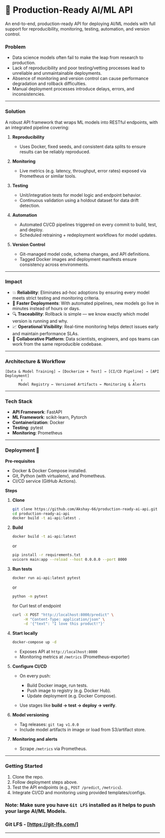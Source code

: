 # 🌟 Production‑Ready AI/ML API

An end-to-end, production-ready API for deploying AI/ML models with full support for reproducibility, monitoring, testing, automation, and version control.

### Problem

* Data science models often fail to make the leap from research to production.
* Lack of reproducibility and poor testing/vetting processes lead to unreliable and unmaintainable deployments.
* Absence of monitoring and version control can cause performance degradation and rollback difficulties.
* Manual deployment processes introduce delays, errors, and inconsistencies.

---

### Solution

A robust API framework that wraps ML models into RESTful endpoints, with an integrated pipeline covering:

1. **Reproducibility**

   * Uses Docker, fixed seeds, and consistent data splits to ensure results can be reliably reproduced.

2. **Monitoring**

   * Live metrics (e.g. latency, throughput, error rates) exposed via Prometheus or similar tools.

3. **Testing**

   * Unit/integration tests for model logic and endpoint behavior.
   * Continuous validation using a holdout dataset for data drift detection.

4. **Automation**

   * Automated CI/CD pipelines triggered on every commit to build, test, and deploy.
   * Scheduled retraining + redeployment workflows for model updates.

5. **Version Control**

   * Git-managed model code, schema changes, and API definitions.
   * Tagged Docker images and deployment manifests ensure consistency across environments.

---

### Impact

* 💥 **Reliability**: Eliminates ad-hoc adoptions by ensuring every model meets strict testing and monitoring criteria.
* 🔁 **Faster Deployments**: With automated pipelines, new models go live in minutes instead of hours or days.
* 🔍 **Traceability**: Rollback is simple — we know exactly which model version is running and why.
* 📈 **Operational Visibility**: Real-time monitoring helps detect issues early and maintain performance SLAs.
* 🤝 **Collaborative Platform**: Data scientists, engineers, and ops teams can work from the same reproducible codebase.

---

### Architecture & Workflow

```text
[Data & Model Training] → [Dockerize + Test] → [CI/CD Pipeline] → [API Deployment]
       ↑                                                  ↓
      Model Registry ← Versioned Artifacts ← Monitoring & Alerts
```

---
### Tech Stack 
- **API Framework**: FastAPI
- **ML Framework**: scikit-learn, Pytorch
- **Containerization**: Docker
- **Testing**: pytest
- **Monitoring**: Prometheus
---

### Deployment 🚀

**Pre‑requisites**

* Docker & Docker Compose installed.
* Git, Python (with virtualenv), and Prometheus.
* CI/CD service (GitHub Actions).

**Steps**

1. **Clone**

   ```bash
   git clone https://github.com/Akshay-66/production-ready-ai-api.git
   cd production-ready-ai-api
   docker build -t ai-api:latest .
   ```
2.  **Build**
     ```bash
     docker build -t ai-api:latest
     ```
     or
    ```bash
    pip install -r requirements.txt
    uvicorn main:app --reload --host 0.0.0.0 --port 8000
    ```
2. **Run tests**

   ```bash
   docker run ai-api:latest pytest
   ```
   or
    ```bash
   python -m pytest
   ```
   for Curl test of endpoint
   ```bash
   curl -X POST "http://localhost:8000/predict" \
        -H "Content-Type: application/json" \
        -d '{"text": "I love this product!"}'
   ```

4. **Start locally**

   ```bash
   docker-compose up -d
   ```

   * Exposes API at `http://localhost:8000`
   * Monitoring metrics at `/metrics` (Prometheus-exporter)

5. **Configure CI/CD**

   * On every push:

     * Build Docker image, run tests.
     * Push image to registry (e.g. Docker Hub).
     * Update deployment (e.g. Docker Compose).
   * Use stages like **build → test → deploy → verify**.

6. **Model versioning**

   * Tag releases: `git tag v1.0.0`
   * Include model artifacts in image or load from S3/artifact store.
     
7. **Monitoring and alerts**

   * Scrape `/metrics` via Prometheus.

---

### Getting Started

1. Clone the repo.
2. Follow deployment steps above.
3. Test the API endpoints (e.g., `POST /predict`, `/metrics`).
4. Integrate CI/CD and monitoring using provided templates/configs.
### Note: Make sure you have `Git LFS` installed as it helps to push your large AI/ML Models.
### Git LFS - [https://git-lfs.com/]
---
